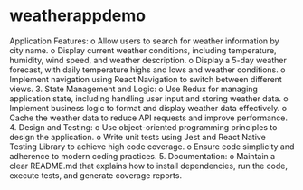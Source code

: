 # weatherappdemo


Application Features:
o Allow users to search for weather information by city name.
o Display current weather conditions, including temperature, humidity, wind speed,
and weather description.
o Display a 5-day weather forecast, with daily temperature highs and lows and
weather conditions.
o Implement navigation using React Navigation to switch between different views.
3. State Management and Logic:
o Use Redux for managing application state, including handling user input and
storing weather data.
o Implement business logic to format and display weather data effectively.
o Cache the weather data to reduce API requests and improve performance.
4. Design and Testing:
o Use object-oriented programming principles to design the application.
o Write unit tests using Jest and React Native Testing Library to achieve high code
coverage.
o Ensure code simplicity and adherence to modern coding practices.
5. Documentation:
o Maintain a clear README.md that explains how to install dependencies, run the
code, execute tests, and generate coverage reports.

